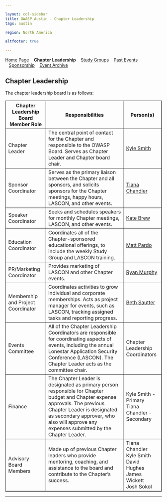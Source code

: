 ```yaml
---

layout: col-sidebar
title: OWASP Austin - Chapter Leadership
tags: austin

region: North America

altfooter: true

---
```


[Home Page](index.md)
&nbsp;&nbsp;&nbsp;<strong>Chapter Leadership</strong>
&nbsp;&nbsp;&nbsp;[Study Groups](studygroups.md)
&nbsp;&nbsp;&nbsp;[Past Events](pastevents.md)
&nbsp;&nbsp;&nbsp;[Sponsorship](sponsorship.md)
&nbsp;&nbsp;&nbsp;[Event Archive](pasteventsarchive.md)

Chapter Leadership
------------------
The chapter leadership board is as follows:

<table cellpadding="5" cellspacing="0" border="1">
  <tr><th>Chapter Leadership Board Member Role</th>
      <th width="50%">Responsibilities</th>
      <th>Person(s)</th></tr>
  <tr><td>Chapter Leader</td>
      <td>The central point of contact for the Chapter and responsible to the OWASP Board. Serves as Chapter Leader and Chapter board chair.</td>
    <td><a href="mailto:kyle.smith@owasp.org">Kyle Smith</a></td></tr>
    <tr><td>Sponsor Coordinator</td>
      <td>Serves as the primary liaison between the Chapter and all sponsors, and solicits sponsors for the Chapter meetings, happy hours, LASCON, and other events.</td>
      <td><a href="mailto:tiana.chandler@owasp.org">Tiana Chandler</a></td></tr>
    <tr><td>Speaker Coordinator</td>
      <td>Seeks and schedules speakers for monthly Chapter meetings, LASCON, and other events.</td>
      <td><a href="mailto:katembrew@owasp.org">Kate Brew</a></td></tr>
    <tr><td>Education Coordinator</td>
      <td>Coordinates all of the Chapter-sponsored educational offerings, to include the weekly Study Group and LASCON training.</td>
      <td><a href="mailto:matt.pardo@owasp.org">Matt Pardo</a></td></tr>
    <tr><td>PR/Marketing Coordinator</td>
      <td>Provides marketing of LASCON and other Chapter events.</td>
      <td><a href="mailto:ryan.murphy@owasp.org">Ryan Murphy</a></td></tr>
    <tr><td>Membership and Project Coordinator</td>
      <td>Coordinates activities to grow individual and corporate memberships. Acts as project manager for events, such as LASCON, tracking assigned tasks and reporting progress.</td>
      <td><a href="mailto:beth.sautter@owasp.org">Beth Sautter</a></td></tr>
    <tr><td>Events Committee</td>
      <td>All of the Chapter Leadership Coordinators are responsible for coordinating aspects of events, including the annual Lonestar Application Security Conference (LASCON). The Chapter Leader acts as the committee chair.</td>
      <td>Chapter Leadership Coordinators</td></tr>
    <tr><td>Finance</td>
      <td>The Chapter Leader is designated as primary person responsible for Chapter budget and Chapter expense approvals.
The previous Chapter Leader is designated as secondary approver, who also will approve any expenses submitted by the Chapter Leader.</td>
      <td>Kyle Smith - Primary<br/>Tiana Chandler - Secondary</td></tr>
    <tr><td>Advisory Board Members</td>
      <td>Made up of previous Chapter leaders who provide mentoring, coaching, and assistance to the board and contribute to the Chapter’s success.</td>
      <td>Tiana Chandler<br/>Kyle Smith<br/>David Hughes<br/>James Wickett<br/>Josh Sokol</td></tr>
</table>

<hr/>
